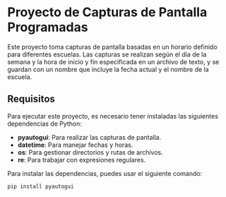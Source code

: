 # Proyecto de Capturas de Pantalla Programadas

Este proyecto toma capturas de pantalla basadas en un horario definido para diferentes escuelas. Las capturas se realizan según el día de la semana y la hora de inicio y fin especificada en un archivo de texto, y se guardan con un nombre que incluye la fecha actual y el nombre de la escuela.

## Requisitos

Para ejecutar este proyecto, es necesario tener instaladas las siguientes dependencias de Python:

- **pyautogui**: Para realizar las capturas de pantalla.
- **datetime**: Para manejar fechas y horas.
- **os**: Para gestionar directorios y rutas de archivos.
- **re**: Para trabajar con expresiones regulares.

Para instalar las dependencias, puedes usar el siguiente comando:

```bash
pip install pyautogui
